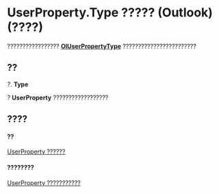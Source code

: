 
# UserProperty.Type ????? (Outlook)(????)

?????????????????  **[OlUserPropertyType](24a4517a-3e6c-67be-33a3-fc9c2fb3f1d1.md)** ????????????????????????


## ??

 _?_. **Type**

 _?_ **UserProperty** ??????????????????


## ????


#### ??


[UserProperty ??????](c94f642f-4368-d775-a79f-ce6c39bfe1fd.md)
#### ????????


[UserProperty ???????????](http://msdn.microsoft.com/library/5c57c335-62b1-8d66-b93c-c56be823a85e%28Office.15%29.aspx)